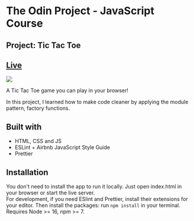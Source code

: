 # The Odin Project - JavaScript Course

## Project: Tic Tac Toe

## [Live](https://isikava.github.io/tic-tac-toe/)

![](Screenshot.jpg)

A Tic Tac Toe game you can play in your browser!

In this project, I learned how to make code cleaner by applying the module pattern, factory functions.

## Built with

- HTML, CSS and JS
- ESLint + Airbnb JavaScript Style Guide
- Prettier

## Installation

You don't need to install the app to run it locally. Just open index.html in your browser or start the live server.  
For development, if you need ESlint and Prettier, install their extensions for your editor. Then install the packages: run `npm install` in your terminal. Requires Node >= 16, npm >= 7.
